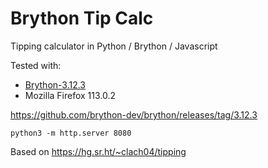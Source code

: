# Brython Tip Calc

Tipping calculator in Python / Brython / Javascript

Tested with:
  * [Brython-3.12.3](https://github.com/brython-dev/brython/)
  * Mozilla Firefox 113.0.2

https://github.com/brython-dev/brython/releases/tag/3.12.3

    python3 -m http.server 8080

Based on https://hg.sr.ht/~clach04/tipping
